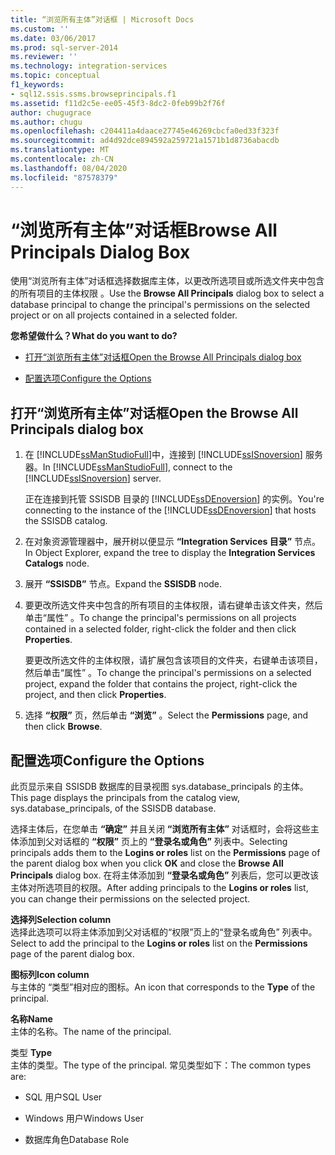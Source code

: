 ```yaml
---
title: “浏览所有主体”对话框 | Microsoft Docs
ms.custom: ''
ms.date: 03/06/2017
ms.prod: sql-server-2014
ms.reviewer: ''
ms.technology: integration-services
ms.topic: conceptual
f1_keywords:
- sql12.ssis.ssms.browseprincipals.f1
ms.assetid: f11d2c5e-ee05-45f3-8dc2-0feb99b2f76f
author: chugugrace
ms.author: chugu
ms.openlocfilehash: c204411a4daace27745e46269cbcfa0ed33f323f
ms.sourcegitcommit: ad4d92dce894592a259721a1571b1d8736abacdb
ms.translationtype: MT
ms.contentlocale: zh-CN
ms.lasthandoff: 08/04/2020
ms.locfileid: "87578379"
---
```

# <a name="browse-all-principals-dialog-box"></a><span data-ttu-id="1ea2c-102">“浏览所有主体”对话框</span><span class="sxs-lookup"><span data-stu-id="1ea2c-102">Browse All Principals Dialog Box</span></span>
  <span data-ttu-id="1ea2c-103">使用“浏览所有主体”对话框选择数据库主体，以更改所选项目或所选文件夹中包含的所有项目的主体权限  。</span><span class="sxs-lookup"><span data-stu-id="1ea2c-103">Use the **Browse All Principals** dialog box to select a database principal to change the principal's permissions on the selected project or on all projects contained in a selected folder.</span></span>  
  
 <span data-ttu-id="1ea2c-104">**您希望做什么？**</span><span class="sxs-lookup"><span data-stu-id="1ea2c-104">**What do you want to do?**</span></span>  
  
-   [<span data-ttu-id="1ea2c-105">打开“浏览所有主体”对话框</span><span class="sxs-lookup"><span data-stu-id="1ea2c-105">Open the Browse All Principals dialog box</span></span>](#open_dialog)  
  
-   [<span data-ttu-id="1ea2c-106">配置选项</span><span class="sxs-lookup"><span data-stu-id="1ea2c-106">Configure the Options</span></span>](#options)  
  
##  <a name="open-the-browse-all-principals-dialog-box"></a><a name="open_dialog"></a> <span data-ttu-id="1ea2c-107">打开“浏览所有主体”对话框</span><span class="sxs-lookup"><span data-stu-id="1ea2c-107">Open the Browse All Principals dialog box</span></span>  
  
1.  <span data-ttu-id="1ea2c-108">在 [!INCLUDE[ssManStudioFull](../../includes/ssmanstudiofull-md.md)]中，连接到 [!INCLUDE[ssISnoversion](../../includes/ssisnoversion-md.md)] 服务器。</span><span class="sxs-lookup"><span data-stu-id="1ea2c-108">In [!INCLUDE[ssManStudioFull](../../includes/ssmanstudiofull-md.md)], connect to the [!INCLUDE[ssISnoversion](../../includes/ssisnoversion-md.md)] server.</span></span>  
  
     <span data-ttu-id="1ea2c-109">正在连接到托管 SSISDB 目录的 [!INCLUDE[ssDEnoversion](../../includes/ssdenoversion-md.md)] 的实例。</span><span class="sxs-lookup"><span data-stu-id="1ea2c-109">You're connecting to the instance of the [!INCLUDE[ssDEnoversion](../../includes/ssdenoversion-md.md)] that hosts the SSISDB catalog.</span></span>  
  
2.  <span data-ttu-id="1ea2c-110">在对象资源管理器中，展开树以便显示 **“Integration Services 目录”** 节点。</span><span class="sxs-lookup"><span data-stu-id="1ea2c-110">In Object Explorer, expand the tree to display the **Integration Services Catalogs** node.</span></span>  
  
3.  <span data-ttu-id="1ea2c-111">展开 **“SSISDB”** 节点。</span><span class="sxs-lookup"><span data-stu-id="1ea2c-111">Expand the **SSISDB** node.</span></span>  
  
4.  <span data-ttu-id="1ea2c-112">要更改所选文件夹中包含的所有项目的主体权限，请右键单击该文件夹，然后单击“属性”  。</span><span class="sxs-lookup"><span data-stu-id="1ea2c-112">To change the principal's permissions on all projects contained in a selected folder, right-click the folder and then click **Properties**.</span></span>  
  
     <span data-ttu-id="1ea2c-113">要更改所选文件的主体权限，请扩展包含该项目的文件夹，右键单击该项目，然后单击“属性”  。</span><span class="sxs-lookup"><span data-stu-id="1ea2c-113">To change the principal's permissions on a selected project, expand the folder that contains the project, right-click the project, and then click **Properties**.</span></span>  
  
5.  <span data-ttu-id="1ea2c-114">选择 **“权限”** 页，然后单击 **“浏览”** 。</span><span class="sxs-lookup"><span data-stu-id="1ea2c-114">Select the **Permissions** page, and then click **Browse**.</span></span>  
  
##  <a name="configure-the-options"></a><a name="options"></a> <span data-ttu-id="1ea2c-115">配置选项</span><span class="sxs-lookup"><span data-stu-id="1ea2c-115">Configure the Options</span></span>  
 <span data-ttu-id="1ea2c-116">此页显示来自 SSISDB 数据库的目录视图 sys.database_principals 的主体。</span><span class="sxs-lookup"><span data-stu-id="1ea2c-116">This page displays the principals from the catalog view, sys.database_principals, of the SSISDB database.</span></span>  
  
 <span data-ttu-id="1ea2c-117">选择主体后，在您单击 **“确定”** 并且关闭 **“浏览所有主体”** 对话框时，会将这些主体添加到父对话框的 **“权限”** 页上的 **“登录名或角色”** 列表中。</span><span class="sxs-lookup"><span data-stu-id="1ea2c-117">Selecting principals adds them to the **Logins or roles** list on the **Permissions** page of the parent dialog box when you click **OK** and close the **Browse All Principals** dialog box.</span></span> <span data-ttu-id="1ea2c-118">在将主体添加到 **“登录名或角色”** 列表后，您可以更改该主体对所选项目的权限。</span><span class="sxs-lookup"><span data-stu-id="1ea2c-118">After adding principals to the **Logins or roles** list, you can change their permissions on the selected project.</span></span>  
  
 <span data-ttu-id="1ea2c-119">**选择列**</span><span class="sxs-lookup"><span data-stu-id="1ea2c-119">**Selection column**</span></span>  
 <span data-ttu-id="1ea2c-120">选择此选项可以将主体添加到父对话框的“权限”页上的“登录名或角色”   列表中。</span><span class="sxs-lookup"><span data-stu-id="1ea2c-120">Select to add the principal to the **Logins or roles** list on the **Permissions** page of the parent dialog box.</span></span>  
  
 <span data-ttu-id="1ea2c-121">**图标列**</span><span class="sxs-lookup"><span data-stu-id="1ea2c-121">**Icon column**</span></span>  
 <span data-ttu-id="1ea2c-122">与主体的  “类型”相对应的图标。</span><span class="sxs-lookup"><span data-stu-id="1ea2c-122">An icon that corresponds to the **Type** of the principal.</span></span>  
  
 <span data-ttu-id="1ea2c-123">**名称**</span><span class="sxs-lookup"><span data-stu-id="1ea2c-123">**Name**</span></span>  
 <span data-ttu-id="1ea2c-124">主体的名称。</span><span class="sxs-lookup"><span data-stu-id="1ea2c-124">The name of the principal.</span></span>  
  
 <span data-ttu-id="1ea2c-125">类型 </span><span class="sxs-lookup"><span data-stu-id="1ea2c-125">**Type**</span></span>  
 <span data-ttu-id="1ea2c-126">主体的类型。</span><span class="sxs-lookup"><span data-stu-id="1ea2c-126">The type of the principal.</span></span> <span data-ttu-id="1ea2c-127">常见类型如下：</span><span class="sxs-lookup"><span data-stu-id="1ea2c-127">The common types are:</span></span>  
  
-   <span data-ttu-id="1ea2c-128">SQL 用户</span><span class="sxs-lookup"><span data-stu-id="1ea2c-128">SQL User</span></span>  
  
-   <span data-ttu-id="1ea2c-129">Windows 用户</span><span class="sxs-lookup"><span data-stu-id="1ea2c-129">Windows User</span></span>  
  
-   <span data-ttu-id="1ea2c-130">数据库角色</span><span class="sxs-lookup"><span data-stu-id="1ea2c-130">Database Role</span></span>  
  
  
